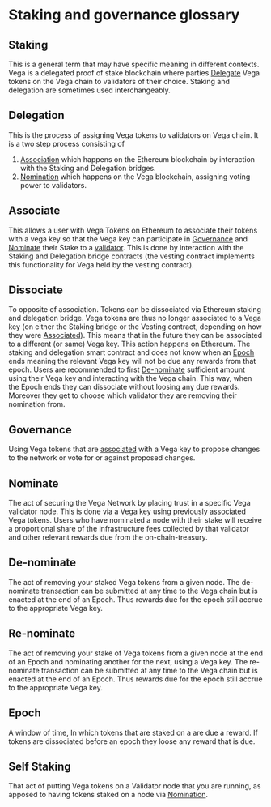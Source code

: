 # Staking and governance glossary

## Staking

This is a general term that may have specific meaning in different contexts. Vega is a delegated proof of stake blockchain where parties [Delegate](#delegation) Vega tokens on the Vega chain to validators of their choice. Staking and delegation are sometimes used interchangeably.

## Delegation

This is the process of assigning Vega tokens to validators on Vega chain. It is a two step process consisting of
1) [Association](#associate) which happens on the Ethereum blockchain by interaction with the Staking and Delegation bridges.
2) [Nomination](#nominate) which happens on the Vega blockchain, assigning voting power to validators.

## Associate

This allows a user with Vega Tokens on Ethereum to associate their tokens with a vega key so that the Vega key can participate in [Governance](#Governance) and [Nominate](#Nominate) their Stake to a [validator](distributed-ledger-glossary.md#validators).
This is done by interaction with the Staking and Delegation bridge contracts (the vesting contract implements this functionality for Vega held by the vesting contract).

## Dissociate

To opposite of association. Tokens can be dissociated via Ethereum staking and delegation bridge.
Vega tokens are thus no longer associated to a Vega key (on either the Staking bridge or the Vesting contract, depending on how they were [Associated](#associate)). This means that in the future they can be associated to a different (or same) Vega key.
This action happens on Ethereum. The staking and delegation smart contract and does not know when an [Epoch](#Epoch) ends meaning the relevant Vega key will not be due any rewards from that epoch.
Users are recommended to first [De-nominate](#De-nominate) sufficient amount using their Vega key and interacting with the Vega chain. This way, when the Epoch ends they can dissociate without loosing any due rewards. Moreover they get to choose which validator they are removing their nomination from.

## Governance

Using Vega tokens that are [associated](#associate) with a Vega key to propose changes to the network or vote for or against proposed changes.

## Nominate

The act of securing the Vega Network by placing trust in a specific Vega validator node. This is done via a Vega key using previously [associated](#associate) Vega tokens. Users who have nominated a node with their stake will receive a proportional share of the infrastructure fees collected by that validator and other relevant rewards due from the on-chain-treasury.

## De-nominate

The act of removing your staked Vega tokens from a given node. The de-nominate transaction can be submitted at any time to the Vega chain but is enacted at the end of an Epoch. Thus rewards due for the epoch still accrue to the appropriate Vega key.

## Re-nominate

The act of removing your stake of Vega tokens from a given node at the end of an Epoch and nominating another for the next, using a Vega key. The re-nominate transaction can be submitted at any time to the Vega chain but is enacted at the end of an Epoch. Thus rewards due for the epoch still accrue to the appropriate Vega key.

## Epoch

A window of time, In which tokens that are staked on a are due a reward. If tokens are dissociated before an epoch they loose any reward that is due.

## Self Staking

That act of putting Vega tokens on a Validator node that you are running, as apposed to having tokens staked on a node via [Nomination](#Nominate).
